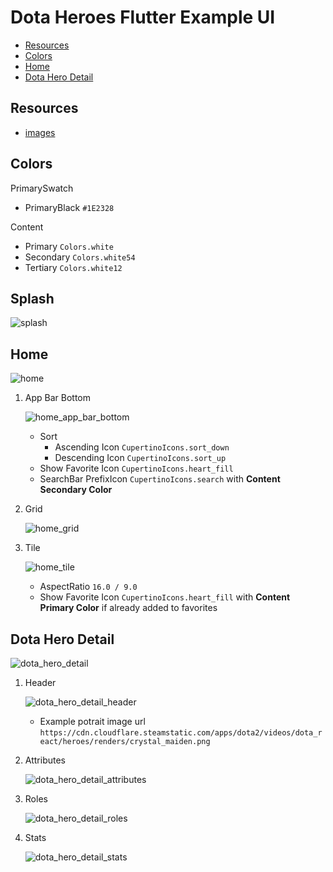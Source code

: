 # Dota Heroes Flutter Example UI

- [Resources](#resources)
- [Colors](#colors)
- [Home](#home)
- [Dota Hero Detail](#dota-hero-detail)

## Resources 

- [images](images)

## Colors

PrimarySwatch

- PrimaryBlack `#1E2328`

Content

- Primary `Colors.white`
- Secondary `Colors.white54`
- Tertiary `Colors.white12`

## Splash

![splash](readme_resources/splash.png)

## Home

![home](readme_resources/home.png)

1. App Bar Bottom

    ![home_app_bar_bottom](readme_resources/home_app_bar_bottom.png)
    
    - Sort 
      - Ascending Icon `CupertinoIcons.sort_down`
      - Descending Icon `CupertinoIcons.sort_up`
    - Show Favorite Icon `CupertinoIcons.heart_fill`
    - SearchBar PrefixIcon `CupertinoIcons.search` with **Content Secondary Color**
      
2. Grid

    ![home_grid](readme_resources/home_grid.png)
    
3. Tile

    ![home_tile](readme_resources/home_tile.png)

    - AspectRatio `16.0 / 9.0`
    - Show Favorite Icon `CupertinoIcons.heart_fill` with **Content Primary Color** if already added to favorites
      
## Dota Hero Detail

![dota_hero_detail](readme_resources/dota_hero_detail.png)

1. Header

    ![dota_hero_detail_header](readme_resources/dota_hero_detail_header.png)
    
    - Example potrait image url `https://cdn.cloudflare.steamstatic.com/apps/dota2/videos/dota_react/heroes/renders/crystal_maiden.png`
    
2. Attributes

    ![dota_hero_detail_attributes](readme_resources/dota_hero_detail_attributes.png)
    
3. Roles

    ![dota_hero_detail_roles](readme_resources/dota_hero_detail_roles.png)
    
4. Stats

    ![dota_hero_detail_stats](readme_resources/dota_hero_detail_stats.png)
